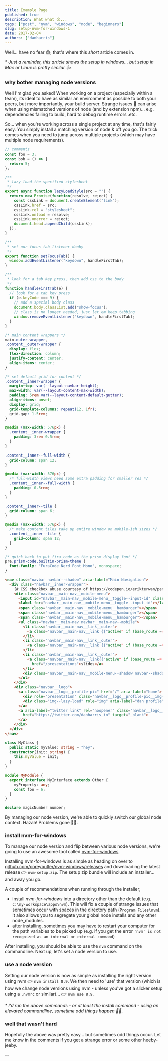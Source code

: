 ```yaml
---
title: Example Page
published: true
description: What what 😲...
tags: ["post", "nvm", "windows", "node", "beginners"]
slug: setup-nvm-for-windows-1
date: 2017-02-04
authors: ["danharris"]
---
```


Well... have no fear 😱, that's where this _short_ article comes in.

_\* Just a reminder, this article shows the setup in windows... but setup in Mac or Linux is pretty similar 👍._

### why bother managing node versions

Well I'm glad you asked! When working on a project (especially within a team), its ideal to have as similar an environment as possible to both your peers, but more importantly, your build server.
Strange issues 👻 can arise when using mismatched versions of node (and by extension npm)... e.g. dependencies failing to build, hard to debug runtime errors .etc.

So... when you're working across a single project at any time, that's fairly easy. You simply install a matching version of node & off you go. The trick comes when you need to jump across multiple projects (which may have multiple node requirements).

```javascript
// comments
const foo = 3;
const bob = () => {
  return 5;
};

/**
 * lazy load the specified stylesheet
 */
export async function lazyLoadStyle(src = "") {
  return new Promise(function(resolve, reject) {
    const cssLink = document.createElement("link");
    cssLink.href = src;
    cssLink.rel = "stylesheet";
    cssLink.onload = resolve;
    cssLink.onerror = reject;
    document.head.appendChild(cssLink);
  });
}

/**
 * set our focus tab listener dooby
 */
export function setFocusTab() {
  window.addEventListener("keydown", handleFirstTab);
}

/**
 * look for a tab key press, then add css to the body
 */
function handleFirstTab(e) {
  // look for a tab key press
  if (e.keyCode === 9) {
    // add a special body class
    document.body.classList.add("show-focus");
    // class is no longer needed, just let em keep tabbing
    window.removeEventListener("keydown", handleFirstTab);
  }
}
```

```css
/* main content wrappers */
main.outer-wrapper,
.content__outer-wrapper {
  display: flex;
  flex-direction: column;
  justify-content: center;
  align-items: center;
}

/* set default grid for content */
.content__inner-wrapper {
  margin-top: var(--layout-navbar-height);
  max-width: var(--layout-content-max-width);
  padding: 5rem var(--layout-content-default-gutter);
  align-items: unset;
  display: grid;
  grid-template-columns: repeat(12, 1fr);
  grid-gap: 1.5rem;
}

@media (max-width: 576px) {
  .content__inner-wrapper {
    padding: 3rem 0.5rem;
  }
}

.content__inner--full-width {
  grid-column: span 12;
}

@media (max-width: 576px) {
  /* full-width views need some extra padding for smaller res */
  .content__inner--full-width {
    padding: 0.5rem;
  }
}

.content__inner--tile {
  grid-column: span 6;
}

@media (max-width: 576px) {
  /* make content tiles take up entire window on mobile-ish sizes */
  .content__inner--tile {
    grid-column: span 12;
  }
}

/* quick hack to put fira code as the prism display font */
pre.prism-code.builtin-prism-theme {
  font-family: "FuraCode Nerd Font Mono", monospace;
}
```

```html
<nav class="navbar navbar--shadow" aria-label="Main Navigation">
  <div class="navbar__inner-wrapper">
    {# CSS checkbox abuse courtesy of https://codepen.io/erikterwan/pen/EVzeRP #}
    <div class="navbar__main-nav__mobile-menu">
      <input id="navbar__main-nav__mobile-menu__toggle--input-id" class="navbar__main-nav__mobile-menu__toggle" type="checkbox" tabindex='0'/>
      <label for="navbar__main-nav__mobile-menu__toggle--input-id"></label>
      <span class="navbar__main-nav__mobile-menu__hamburger"></span>
      <span class="navbar__main-nav__mobile-menu__hamburger"></span>
      <span class="navbar__main-nav__mobile-menu__hamburger"></span>
      <ul class="navbar__main-nav navbar__main-nav--mobile">
        <li class="navbar__main-nav__link__outer">
          <a class="navbar__main-nav__link {{"active" if (base_route == "home")}}" href="/">home</a>
        </li>
        <li class="navbar__main-nav__link__outer">
          <a class="navbar__main-nav__link {{"active" if (base_route == "blog")}}" href="/blog">blog</a>
        </li>
        <li class="navbar__main-nav__link__outer">
          <a class="navbar__main-nav__link{{"active" if (base_route == "presentations")}}"
            href="/presentations">slides</a>
        </li>
        <div class="navbar__main-nav__mobile-menu--shadow navbar--shadow"></div>
      </ul>
    </div>
    <div class="navbar__logo">
      <a class="navbar__logo__profile-pic" href="/" aria-label="home">
        <div role="presentation" class="navbar__logo__profile-pic__img-preview"></div>
        <div class="img--lazy-load" role="img" aria-label="dan profile" data-src="/heapsgooddev-profile.jpg"></div>
      </a>
      <a aria-label="twitter link" rel="noopener" class="navbar__logo__twitter-link external-icon--exempt"
        href="https://twitter.com/danharris_io" target="_blank">
      </a>
    </div>
  </div>
</nav>
```

```typescript
class MyClass {
  public static myValue: string = "hey";
  constructor(init: string) {
    this.myValue = init;
  }
}

module MyModule {
  export interface MyInterface extends Other {
    myProperty: any;
    const foo = 6;
  }
}

declare magicNumber number;
```

By managing our node version, we're able to quickly switch our global node context. Hazah! Problems gone 🦸‍♀️.

### install nvm-for-windows

To manage our node version and flip between various node versions, we're going to use an awesome tool called [nvm-for-windows](https://github.com/coreybutler/nvm-windows).

Installing nvm-for-windows is as simple as heading on over to
[github.com/coreybutler/nvm-windows/releases](https://github.com/coreybutler/nvm-windows/releases) and downloading the latest release 👉 `nvm-setup.zip`. The setup zip bundle will include an installer... and away you go.

A couple of recommendations when running through the installer;

- install _nvm-for-windows_ into a directory other than the default (e.g. `c:\my-workspace\apps\nvm`). This will fix a couple of strange issues that sometimes occur with spaces in the directory path (`Program Files\nvm`). It also allows you to segregate your global node installs and any other node_modules.
- after installing, sometimes you may have to restart your computer for the path variables to be picked up (e.g. if you get the error `'nvm' is not recognized as an internal or external command`)

After installing, you should be able to use the `nvm` command on the commandline. Next up, let's set a node version to use.

### use a node version

Setting our node version is now as simple as installing the right version using nvm 👉 `nvm install 8.9`. We then need to 'use' that version (which is how we change node versions using nvm - unless you've got a slicker setup using a `.nvmrc` or similar)... 👉 `nvm use 8.9`.

_\* I'd run the above commands - or at least the install command - using an elevated commandline, sometime odd things happen 🤷‍♂️._

### well that wasn't hard

Hopefully the above was pretty easy... but sometimes odd things occur. Let me know in the comments if you get a strange error or some other heeby-jeeby.

--
